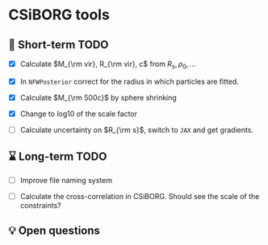 # CSiBORG tools

## :scroll: Short-term TODO
- [x] Calculate $M_{\rm vir}, R_{\rm vir}, c$ from $R_s, \rho_0, \ldots$
- [x] In `NFWPosterior` correct for the radius in which particles are fitted.
- [x] Calculate $M_{\rm 500c}$ by sphere shrinking
- [x] Change to log10 of the scale factor
- [ ] Calculate uncertainty on $R_{\rm s}$, switch to `JAX` and get gradients.


## :hourglass: Long-term TODO
- [ ] Improve file naming system
- [ ] Calculate the cross-correlation in CSiBORG. Should see the scale of the constraints?


## :bulb: Open questions